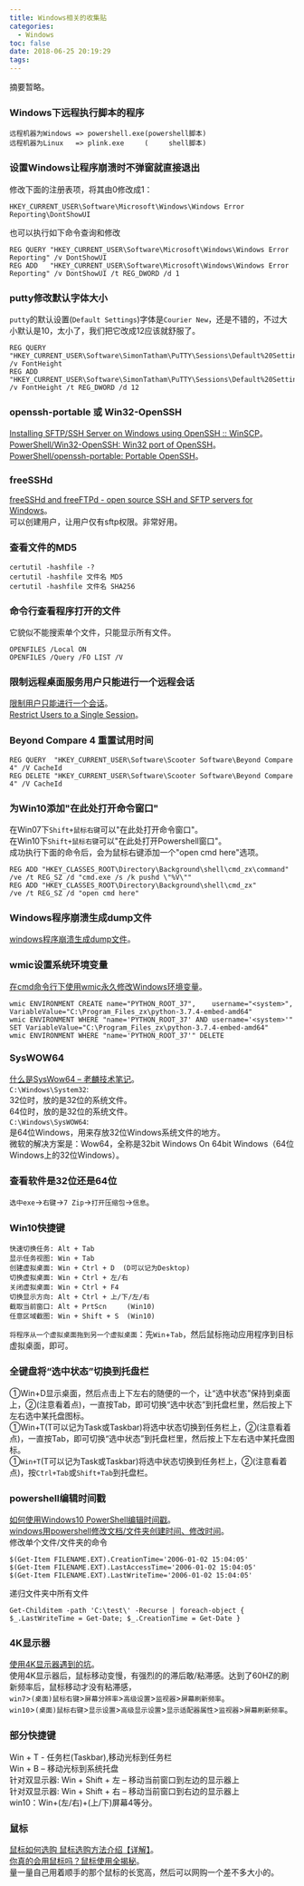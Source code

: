 ```yaml
---
title: Windows相关的收集贴
categories:
  - Windows
toc: false
date: 2018-06-25 20:19:29
tags:
---
```

摘要暂略。
<!-- more -->

### Windows下远程执行脚本的程序  
```
远程机器为Windows => powershell.exe(powershell脚本)
远程机器为Linux   => plink.exe     (     shell脚本)
```

### 设置Windows让程序崩溃时不弹窗就直接退出  
修改下面的注册表项，将其由0修改成1：
```
HKEY_CURRENT_USER\Software\Microsoft\Windows\Windows Error Reporting\DontShowUI
```
也可以执行如下命令查询和修改
```
REG QUERY "HKEY_CURRENT_USER\Software\Microsoft\Windows\Windows Error Reporting" /v DontShowUI
REG ADD   "HKEY_CURRENT_USER\Software\Microsoft\Windows\Windows Error Reporting" /v DontShowUI /t REG_DWORD /d 1
```

### putty修改默认字体大小
`putty`的默认设置(`Default Settings`)字体是`Courier New`，还是不错的，不过大小默认是10，太小了，我们把它改成12应该就舒服了。
```
REG QUERY "HKEY_CURRENT_USER\Software\SimonTatham\PuTTY\Sessions\Default%20Settings" /v FontHeight
REG ADD   "HKEY_CURRENT_USER\Software\SimonTatham\PuTTY\Sessions\Default%20Settings" /v FontHeight /t REG_DWORD /d 12
```

### openssh-portable 或 Win32-OpenSSH
[Installing SFTP/SSH Server on Windows using OpenSSH :: WinSCP](https://winscp.net/eng/docs/guide_windows_openssh_server#configuring_ssh_server)。  
[PowerShell/Win32-OpenSSH: Win32 port of OpenSSH](https://github.com/PowerShell/Win32-OpenSSH)。  
[PowerShell/openssh-portable: Portable OpenSSH](https://github.com/PowerShell/openssh-portable)。

### freeSSHd
[freeSSHd and freeFTPd - open source SSH and SFTP servers for Windows](http://www.freesshd.com/)。  
可以创建用户，让用户仅有sftp权限。非常好用。  

### 查看文件的MD5
```
certutil -hashfile -? 
certutil -hashfile 文件名 MD5
certutil -hashfile 文件名 SHA256
```

### 命令行查看程序打开的文件
它貌似不能搜索单个文件，只能显示所有文件。
```
OPENFILES /Local ON
OPENFILES /Query /FO LIST /V
```

### 限制远程桌面服务用户只能进行一个远程会话
[限制用户只能进行一个会话](https://technet.microsoft.com/zh-cn/library/cc754762.aspx)。  
[Restrict Users to a Single Session](https://docs.microsoft.com/en-us/previous-versions/windows/it-pro/windows-server-2008-R2-and-2008/cc754762(v=ws.11))。  

### Beyond Compare 4 重置试用时间
```
REG QUERY  "HKEY_CURRENT_USER\Software\Scooter Software\Beyond Compare 4" /V CacheId
REG DELETE "HKEY_CURRENT_USER\Software\Scooter Software\Beyond Compare 4" /V CacheId
```

### 为Win10添加"在此处打开命令窗口"
在Win07下`Shift+鼠标右键`可以"在此处打开命令窗口"。  
在Win10下`Shift+鼠标右键`可以"在此处打开Powershell窗口"。  
成功执行下面的命令后，会为鼠标右键添加一个"open cmd here"选项。
```
REG ADD "HKEY_CLASSES_ROOT\Directory\Background\shell\cmd_zx\command" /ve /t REG_SZ /d "cmd.exe /s /k pushd \"%V\""
REG ADD "HKEY_CLASSES_ROOT\Directory\Background\shell\cmd_zx"         /ve /t REG_SZ /d "open cmd here"
```

### Windows程序崩溃生成dump文件
[windows程序崩溃生成dump文件](https://blog.csdn.net/whatday/article/details/47275711)。  

### wmic设置系统环境变量
[在cmd命令行下使用wmic永久修改Windows环境变量](https://blog.csdn.net/qidi_huang/article/details/52634293)。
```
wmic ENVIRONMENT CREATE name="PYTHON_ROOT_37",    username="<system>",     VariableValue="C:\Program_Files_zx\python-3.7.4-embed-amd64"
wmic ENVIRONMENT WHERE "name='PYTHON_ROOT_37' AND username='<system>'" SET VariableValue="C:\Program_Files_zx\python-3.7.4-embed-amd64"
wmic ENVIRONMENT WHERE "name='PYTHON_ROOT_37'" DELETE
```

### SysWOW64
[什么是SysWow64 – 老麟技术笔记](https://blogs.msdn.microsoft.com/tianlin/2011/10/26/syswow64/)。  
`C:\Windows\System32`:  
32位时，放的是32位的系统文件。  
64位时，放的是32位的系统文件。  
`C:\Windows\SysWOW64`:  
是64位Windows，用来存放32位Windows系统文件的地方。  
微软的解决方案是：Wow64，全称是32bit Windows On 64bit Windows（64位Windows上的32位Windows）。  

### 查看软件是32位还是64位
`选中exe`->`右键`->`7 Zip`->`打开压缩包`->`信息`。  

### Win10快捷键
```
快速切换任务: Alt + Tab
显示任务视图: Win + Tab
创建虚拟桌面: Win + Ctrl + D  (D可以记为Desktop)
切换虚拟桌面: Win + Ctrl + 左/右
关闭虚拟桌面: Win + Ctrl + F4
切换显示方向: Alt + Ctrl + 上/下/左/右
截取当前窗口: Alt + PrtScn     (Win10)
任意区域截图: Win + Shift + S  (Win10)
```
`将程序从一个虚拟桌面拖到另一个虚拟桌面`：先`Win`+`Tab`，然后鼠标拖动应用程序到目标虚拟桌面，即可。

### 全键盘将“选中状态”切换到托盘栏
①Win+D显示桌面，然后点击上下左右的随便的一个，让“选中状态”保持到桌面上，②(注意看着点)，一直按Tab，即可切换“选中状态”到托盘栏里，然后按上下左右选中某托盘图标。  
①Win+T(T可以记为Task或Taskbar)将选中状态切换到任务栏上，②(注意看着点)，一直按Tab，即可切换“选中状态”到托盘栏里，然后按上下左右选中某托盘图标。  
①`Win+T`(T可以记为Task或Taskbar)将选中状态切换到任务栏上，②(注意看着点)，按`Ctrl+Tab`或`Shift+Tab`到托盘栏。  

### powershell编辑时间戳
[如何使用Windows10 PowerShell编辑时间戳](http://www.ghost580.com/win10/2017-10-10/22107.html)。  
[windows用powershell修改文档/文件夹创建时间、修改时间](https://blog.csdn.net/u012223913/article/details/72123906)。  
修改单个文件/文件夹的命令
```
$(Get-Item FILENAME.EXT).CreationTime='2006-01-02 15:04:05'
$(Get-Item FILENAME.EXT).LastAccessTime='2006-01-02 15:04:05'
$(Get-Item FILENAME.EXT).LastWriteTime='2006-01-02 15:04:05'
```
递归文件夹中所有文件
```
Get-Childitem -path 'C:\test\' -Recurse | foreach-object { $_.LastWriteTime = Get-Date; $_.CreationTime = Get-Date }
```

### 4K显示器
[使用4K显示器遇到的坑](https://www.cnblogs.com/wei-feng/p/8013183.html)。  
使用4K显示器后，鼠标移动变慢，有强烈的的滞后敢/粘滞感。达到了60HZ的刷新频率后，鼠标移动才没有粘滞感，  
`win7`>`(桌面)鼠标右键`>`屏幕分辨率`>`高级设置`>`监视器`>`屏幕刷新频率`。  
`win10`>`(桌面)鼠标右键`>`显示设置`>`高级显示设置`>`显示适配器属性`>`监视器`>`屏幕刷新频率`。  

### 部分快捷键
Win + T - 任务栏(Taskbar),移动光标到任务栏  
Win + B – 移动光标到系统托盘  
针对双显示器: Win + Shift + 左 – 移动当前窗口到左边的显示器上  
针对双显示器: Win + Shift + 右 – 移动当前窗口到右边的显示器上  
win10：Win+(左/右)+(上/下)屏幕4等分。  

### 鼠标
[鼠标如何选购 鼠标选购方法介绍【详解】](https://product.pconline.com.cn/itbk/diy/mouse/1802/10850292.html)。  
[你真的会用鼠标吗？鼠标使用全揭秘](http://mouse.zol.com.cn/372/3729367_all.html)。  
量一量自己用着顺手的那个鼠标的长宽高，然后可以网购一个差不多大小的。  
